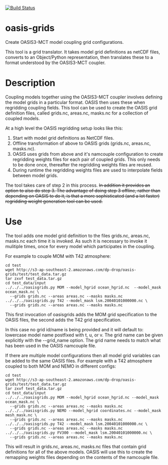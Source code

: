 
[![Build Status](https://travis-ci.org/nicjhan/oasis-grids.svg?branch=master)](https://travis-ci.org/nicjhan/oasis-grids)

# oasis-grids

Create OASIS3-MCT model coupling grid configurations.

This tool is a grid translator. It takes model grid definitions as netCDF files, converts to an Object/Python representation, then translates these to a format understood by the OASIS3-MCT coupler.

# Description

Coupling models together using the OASIS3-MCT coupler involves defining the model grids in a particular format. OASIS then uses these when regridding coupling fields. This tool can be used to create the OASIS grid definition files, called grids.nc, areas.nc, masks.nc for a collection of coupled models.

At a high level the OASIS regridding setup looks like this:

1. Start with model grid definitions as NetCDF files.
2. Offline transformation of above to OASIS grids (grids.nc, areas.nc, masks.nc).
3. OASIS uses grids from above and it's namcouple configuration to create regridding weights files for each pair of coupled grids. This only needs to be done once, thereafter the regridding weights files are reused.
4. During runtime the regridding weights files are used to interpolate fields between model grids.

The tool takes care of step 2 in this process. ~~In addition it provides an option to also do step 3. The advantage of doing step 3 offline, rather than depending on OASIS to do it, is that a more sophisticated (and a lot faster) regridding weight generation tool can be used.~~

# Use

The tool adds one model grid definition to the files grids.nc, areas.nc, masks.nc each time it is invoked. As such it is necessary to invoke it mulitiple times, once for every model which participates in the coupling.

For example to couple MOM with T42 atmosphere:

```{shell}
cd test
wget http://s3-ap-southeast-2.amazonaws.com/dp-drop/oasis-grids/test/test_data.tar.gz
tar zxvf test_data.tar.gz
cd test_data/input
../../../oasisgrids.py MOM --model_hgrid ocean_hgrid.nc  --model_mask ocean_mask.nc \
  --grids grids.nc --areas areas.nc --masks masks.nc
../../../oasisgrids.py T42 --model_mask lsm.20040101000000.nc \
  --grids grids.nc --areas areas.nc --masks masks.nc
```

This first invocation of oasisgrids adds the MOM grid specification to the OASIS files, the second adds the T42 grid specification.

In this case no grid id/name is being provided and it will default to: lowercase model name postfixed with t, u, or v. The grid name can be given explicitly with the --grid_name option. The grid name needs to match what has been used in the OASIS namcouple file.

If there are multiple model configurations then all model grid variables can be added to the same OASIS files. For example with a T42 atmosphere coupled to both MOM and NEMO in different configs:

```{shell}
cd test
wget http://s3-ap-southeast-2.amazonaws.com/dp-drop/oasis-grids/test/test_data.tar.gz
tar zxvf test_data.tar.gz
cd test_data/input
../../../oasisgrids.py MOM --model_hgrid ocean_hgrid.nc --model_mask ocean_mask.nc \
  --grids grids.nc --areas areas.nc --masks masks.nc
../../../oasisgrids.py NEMO --model_hgrid coordinates.nc --model_mask mesh_mask.nc \
  --grids grids.nc --areas areas.nc --masks masks.nc
../../../oasisgrids.py T42 --model_mask lsm.20040101000000.nc \
  --grids grids.nc --areas areas.nc --masks masks.nc
../../../oasisgrids.py FV300 --model_mask lsm.20040101000000.nc \
  --grids grids.nc --areas areas.nc --masks masks.nc
```

This will result in grids.nc, areas.nc, masks.nc files that contain grid definitions for all of the above models. OASIS will use this to create the remapping weights files depending on the contents of the namcouple file.

